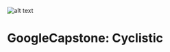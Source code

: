 ![alt text](https://miro.medium.com/max/293/1*ddC1KfTAHBXjmGseS2drRw.png)

# GoogleCapstone: Cyclistic

